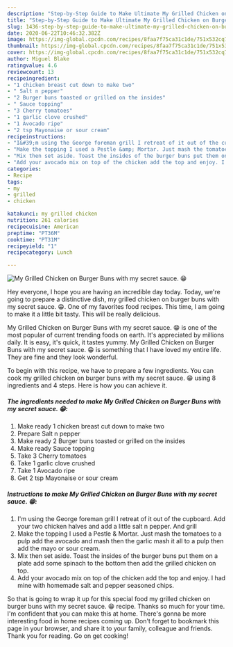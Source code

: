 ```yaml
---
description: "Step-by-Step Guide to Make Ultimate My Grilled Chicken on Burger Buns with my secret sauce. 😁"
title: "Step-by-Step Guide to Make Ultimate My Grilled Chicken on Burger Buns with my secret sauce. 😁"
slug: 1436-step-by-step-guide-to-make-ultimate-my-grilled-chicken-on-burger-buns-with-my-secret-sauce
date: 2020-06-22T10:46:32.382Z
image: https://img-global.cpcdn.com/recipes/8faa7f75ca31c1de/751x532cq70/my-grilled-chicken-on-burger-buns-with-my-secret-sauce-😁-recipe-main-photo.jpg
thumbnail: https://img-global.cpcdn.com/recipes/8faa7f75ca31c1de/751x532cq70/my-grilled-chicken-on-burger-buns-with-my-secret-sauce-😁-recipe-main-photo.jpg
cover: https://img-global.cpcdn.com/recipes/8faa7f75ca31c1de/751x532cq70/my-grilled-chicken-on-burger-buns-with-my-secret-sauce-😁-recipe-main-photo.jpg
author: Miguel Blake
ratingvalue: 4.6
reviewcount: 13
recipeingredient:
- "1 chicken breast cut down to make two"
- " Salt n pepper"
- "2 Burger buns toasted or grilled on the insides"
- " Sauce topping"
- "3 Cherry tomatoes"
- "1 garlic clove crushed"
- "1 Avocado ripe"
- "2 tsp Mayonaise or sour cream"
recipeinstructions:
- "I&#39;m using the George foreman grill I retreat of it out of the cupboard. Add your two chicken halves and add a little salt n pepper. And grill"
- "Make the topping I used a Pestle &amp; Mortar. Just mash the tomatoes to a pulp add the avocado and mash then the garlic mash it all to a pulp then add the mayo or sour cream."
- "Mix then set aside. Toast the insides of the burger buns put them on a plate add some spinach to the bottom then add the grilled chicken on top."
- "Add your avocado mix on top of the chicken add the top and enjoy. I had mine with homemade salt and pepper seasoned chips."
categories:
- Recipe
tags:
- my
- grilled
- chicken

katakunci: my grilled chicken 
nutrition: 261 calories
recipecuisine: American
preptime: "PT36M"
cooktime: "PT31M"
recipeyield: "1"
recipecategory: Lunch

---
```



![My Grilled Chicken on Burger Buns with my secret sauce. 😁](https://img-global.cpcdn.com/recipes/8faa7f75ca31c1de/751x532cq70/my-grilled-chicken-on-burger-buns-with-my-secret-sauce-😁-recipe-main-photo.jpg)

Hey everyone, I hope you are having an incredible day today. Today, we're going to prepare a distinctive dish, my grilled chicken on burger buns with my secret sauce. 😁. One of my favorites food recipes. This time, I am going to make it a little bit tasty. This will be really delicious.



My Grilled Chicken on Burger Buns with my secret sauce. 😁 is one of the most popular of current trending foods on earth. It's appreciated by millions daily. It is easy, it's quick, it tastes yummy. My Grilled Chicken on Burger Buns with my secret sauce. 😁 is something that I have loved my entire life. They are fine and they look wonderful.


To begin with this recipe, we have to prepare a few ingredients. You can cook my grilled chicken on burger buns with my secret sauce. 😁 using 8 ingredients and 4 steps. Here is how you can achieve it.

<!--inarticleads1-->

##### The ingredients needed to make My Grilled Chicken on Burger Buns with my secret sauce. 😁:

1. Make ready 1 chicken breast cut down to make two
1. Prepare  Salt n pepper
1. Make ready 2 Burger buns toasted or grilled on the insides
1. Make ready  Sauce topping
1. Take 3 Cherry tomatoes
1. Take 1 garlic clove crushed
1. Take 1 Avocado ripe
1. Get 2 tsp Mayonaise or sour cream




<!--inarticleads2-->

##### Instructions to make My Grilled Chicken on Burger Buns with my secret sauce. 😁:

1. I&#39;m using the George foreman grill I retreat of it out of the cupboard. Add your two chicken halves and add a little salt n pepper. And grill
1. Make the topping I used a Pestle &amp; Mortar. Just mash the tomatoes to a pulp add the avocado and mash then the garlic mash it all to a pulp then add the mayo or sour cream.
1. Mix then set aside. Toast the insides of the burger buns put them on a plate add some spinach to the bottom then add the grilled chicken on top.
1. Add your avocado mix on top of the chicken add the top and enjoy. I had mine with homemade salt and pepper seasoned chips.




So that is going to wrap it up for this special food my grilled chicken on burger buns with my secret sauce. 😁 recipe. Thanks so much for your time. I'm confident that you can make this at home. There's gonna be more interesting food in home recipes coming up. Don't forget to bookmark this page in your browser, and share it to your family, colleague and friends. Thank you for reading. Go on get cooking!

